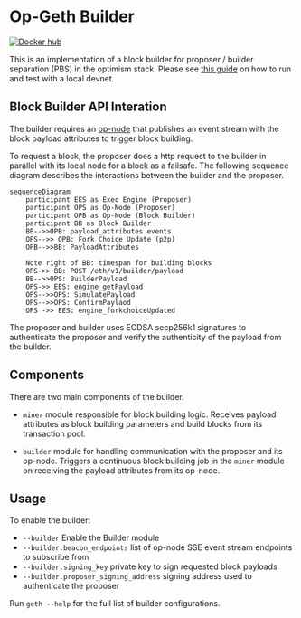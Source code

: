 # Op-Geth Builder

[![Docker hub](https://badgen.net/docker/size/flashbots/op-geth?icon=docker&label=image)](https://hub.docker.com/r/flashbots/op-geth/tags)

This is an implementation of a block builder for proposer / builder separation (PBS) in the optimism stack. Please see [this guide](https://github.com/flashbots/optimism/blob/daa43f158ffca0bfaba18391f688fed1d8a8f3d9/pbs/README.md) on how to run and test with a local devnet.

## Block Builder API Interation

The builder requires an [op-node](https://github.com/flashbots/optimism/tree/pbs) that publishes an event stream with the block payload attributes to trigger block building. 

To request a block, the proposer does a http request to the builder in parallel with its local node for a block as a failsafe. The following sequence diagram describes the interactions between the builder and the proposer.

```mermaid
sequenceDiagram
    participant EES as Exec Engine (Proposer)
    participant OPS as Op-Node (Proposer)
    participant OPB as Op-Node (Block Builder)
    participant BB as Block Builder
    BB-->>OPB: payload_attributes events
    OPS-->> OPB: Fork Choice Update (p2p)
    OPB-->>BB: PayloadAttributes
    
    Note right of BB: timespan for building blocks
    OPS->> BB: POST /eth/v1/builder/payload
    BB-->>OPS: BuilderPayload
    OPS->> EES: engine_getPayload
    OPS-->>OPS: SimulatePayload
    OPS-->>OPS: ConfirmPaylaod
    OPS ->> EES: engine_forkchoiceUpdated
```

The proposer and builder uses ECDSA secp256k1 signatures to authenticate the proposer and verify the authenticity of the payload from the builder.

## Components

There are two main components of the builder.

* `miner` module responsible for block building logic. Receives payload attributes as block building parameters and build blocks from its transaction pool.

* `builder` module for handling communication with the proposer and its op-node. Triggers a continuous block building job in the `miner` module on receiving the payload attributes from its op-node.

## Usage

To enable the builder:

  * `--builder` Enable the Builder module
  * `--builder.beacon_endpoints` list of op-node SSE event stream endpoints to subscribe from
  * `--builder.signing_key` private key to sign requested block payloads
  * `--builder.proposer_signing_address` signing address used to authenticate the proposer

Run `geth --help` for the full list of builder configurations.